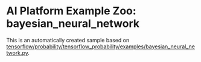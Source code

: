 # AI Platform Example Zoo: bayesian_neural_network

This is an automatically created sample based on [tensorflow/probability/tensorflow_probability/examples/bayesian_neural_network.py](https://github.com/tensorflow/probability/blob/r0.6/tensorflow_probability/examples/bayesian_neural_network.py).
